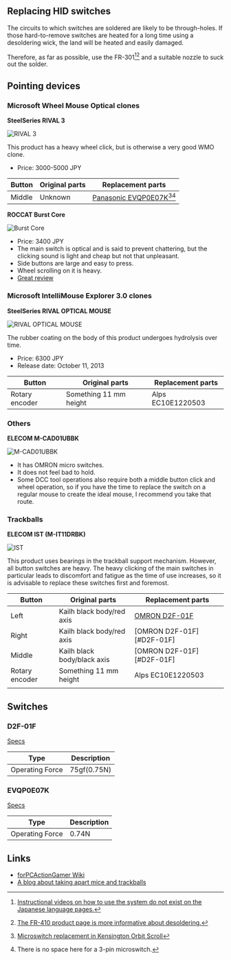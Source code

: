## Replacing HID switches

The circuits to which switches are soldered are likely to be through-holes.
If those hard-to-remove switches are heated for a long time using a desoldering wick, the land will be heated and easily damaged.

Therefore, as far as possible, use the FR-301[^DesolderingToolVideo][^FR-410] and a suitable nozzle to suck out the solder.

[^DesolderingToolVideo]: [Instructional videos on how to use the system do not exist on the Japanese language pages.](https://hakkousa.com/products/desoldering/desoldering-tools/fr-301-portable-desoldering-tool.html)
[^FR-410]: [The FR-410 product page is more informative about desoldering.](
https://www.hakko.com/japan/products/hakko_fr410.html)


## Pointing devices

### Microsoft Wheel Mouse Optical clones

**SteelSeries RIVAL 3**

![RIVAL 3](https://m.media-amazon.com/images/I/711nAJtefqL._AC_SL200_.jpg)

This product has a heavy wheel click, but is otherwise a very good WMO clone. 

- Price: 3000-5000 JPY 

| Button | Original parts | Replacement parts                                       |
| ------ | -------------- | ------------------------------------------------------- |
| Middle | Unknown        | [Panasonic EVQP0E07K](#EVQP0E07K)[^EVQP0E07K][^nospace] |

[^nospace]: There is no space here for a 3-pin microswitch.
[^EVQP0E07K]: [Microswitch replacement in Kensington Orbit Scroll](https://www.reddit.com/r/Trackballs/comments/o8ai5q/microswitch_replacement_in_kensington_orbit_scroll/)


**ROCCAT Burst Core**

![Burst Core](https://m.media-amazon.com/images/I/61GoNz2MS0L._AC_SL200_.jpg)

- Price: 3400 JPY 
- The main switch is optical and is said to prevent chattering,
  but the clicking sound is light and cheap but not that unpleasant.
- Side buttons are large and easy to press.
- Wheel scrolling on it is heavy.
- [Great review](https://www.reddit.com/r/MouseReview/comments/kg4cwk/roccat_burst_core_detailed_review_the_new_budget/?rdt=64162)


### Microsoft IntelliMouse Explorer 3.0 clones

**SteelSeries RIVAL OPTICAL MOUSE**

![RIVAL OPTICAL MOUSE](https://m.media-amazon.com/images/I/61y50QvUPSL._AC_SL200_.jpg)

The rubber coating on the body of this product undergoes hydrolysis over time.

- Price: 6300 JPY 
- Release date: October 11, 2013

| Button         | Original parts         | Replacement parts |
| -------------- | ---------------------- | ----------------- |
| Rotary encoder | Something 11 mm height | Alps EC10E1220503 |

### Others

**ELECOM M-CAD01UBBK**

![M-CAD01UBBK](https://m.media-amazon.com/images/I/71xStNk1RFL._AC_SL200_.jpg)
- It has OMRON micro switches.
- It does not feel bad to hold.
- Some DCC tool operations also require both a middle button click and wheel operation,
  so if you have the time to replace the switch on a regular mouse to create the ideal mouse,
  I recommend you take that route.


### Trackballs

**ELECOM IST (M-IT11DRBK)**

![IST](https://m.media-amazon.com/images/I/714XRz6oGSL._AC_SL200_.jpg)

This product uses bearings in the trackball support mechanism. However, all button switches are heavy.
The heavy clicking of the main switches in particular leads to discomfort and fatigue as the time of use increases,
so it is advisable to replace these switches first and foremost.

| Button         | Original parts              | Replacement parts         |
| -------------- | --------------------------- | ------------------------- |
| Left           | Kailh black body/red axis   | [OMRON D2F-01F](#d2f-01f) |
| Right          | Kailh black body/red axis   | [OMRON D2F-01F][#D2F-01F] |
| Middle         | Kailh black body/black axis | [OMRON D2F-01F][#D2F-01F] |
| Rotary encoder | Something 11 mm height      | Alps EC10E1220503         |
|                |



## Switches

### D2F-01F

[Specs](https://components.omron.com/us-en/products/switches/D2F)

| Type            | Description |
| --------------- | ----------- |
| Operating Force | 75gf(0.75N) |

### EVQP0E07K

[Specs](https://na.industrial.panasonic.com/products/switches-encoders-interface-devices/switches/lineup/light-touch-tactile-switches/series/79330/model/79472)

| Type            | Description |
| --------------- | ----------- |
| Operating Force | 0.74N       |



## Links

- [forPCActionGamer Wiki](https://wikiwiki.jp/fpag/%E3%83%9E%E3%82%A6%E3%82%B9%E3%81%AE%E3%82%B9%E3%82%A4%E3%83%83%E3%83%81)
- [A blog about taking apart mice and trackballs](https://michtw.blogspot.com/)
